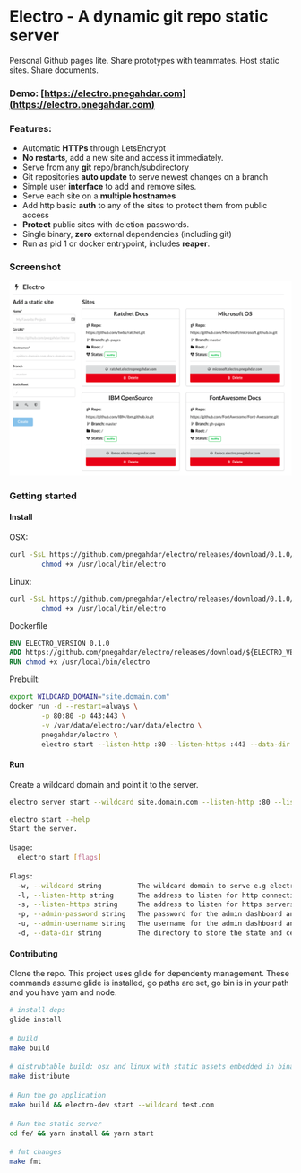 # Electro - A dynamic git repo static server

Personal Github pages lite. Share prototypes with teammates. Host static sites. Share documents.

### Demo: [https://electro.pnegahdar.com](https://electro.pnegahdar.com)

### Features:

- Automatic **HTTPs** through LetsEncrypt
- **No restarts**, add a new site and access it immediately.
- Serve from any **git** repo/branch/subdirectory
- Git repositories **auto update** to serve newest changes on a branch
- Simple user **interface** to add and remove sites.
- Serve each site on a **multiple hostnames**
- Add http basic **auth** to any of the sites to protect them from public access
- **Protect** public sites with deletion passwords.
- Single binary, **zero** external dependencies (including git)
- Run as pid 1 or docker entrypoint, includes **reaper**.


### Screenshot

![Electro Dashboard Screenshot](assets/screenshot.png?raw=true "Electro")


### Getting started

#### Install

OSX:

```bash
curl -SsL https://github.com/pnegahdar/electro/releases/download/0.1.0/darwin_amd64 > /usr/local/bin/electro && \
        chmod +x /usr/local/bin/electro
```


Linux:

```bash
curl -SsL https://github.com/pnegahdar/electro/releases/download/0.1.0/linux_amd64 > /usr/local/bin/electro && \
        chmod +x /usr/local/bin/electro
```

Dockerfile

```dockerfile
ENV ELECTRO_VERSION 0.1.0
ADD https://github.com/pnegahdar/electro/releases/download/${ELECTRO_VERSION}/linux_amd64 /usr/local/bin/electro
RUN chmod +x /usr/local/bin/electro
```

Prebuilt:

```bash
export WILDCARD_DOMAIN="site.domain.com"
docker run -d --restart=always \
        -p 80:80 -p 443:443 \
        -v /var/data/electro:/var/data/electro \
        pnegahdar/electro \
        electro start --listen-http :80 --listen-https :443 --data-dir /var/data/electro --wildcard ${WILDCARD_DOMAIN}
```

#### Run

Create a wildcard domain and point it to the server.


```bash
electro server start --wildcard site.domain.com --listen-http :80 --listen-https :443
```

```bash
electro start --help
Start the server.

Usage:
  electro start [flags]

Flags:
  -w, --wildcard string         The wildcard domain to serve e.g electro.site.com
  -l, --listen-http string      The address to listen for http connections. e.g. 0.0.0.0:80, :5000, etc. (default ":4200")
  -s, --listen-https string     The address to listen for https servers. https server not started when ommited.
  -p, --admin-password string   The password for the admin dashboard and api. Must provide username as well.
  -u, --admin-username string   The username for the admin dashboard and api. Must provide password as well.
  -d, --data-dir string         The directory to store the state and certificates. (default "~/.electro")
```

#### Contributing

Clone the repo. This project uses glide for dependenty management. These commands assume glide is installed, go paths are set, go bin is in your path and you have yarn and node. 


```bash
# install deps
glide install

# build
make build

# distrubtable build: osx and linux with static assets embedded in binary.
make distribute

# Run the go application
make build && electro-dev start --wildcard test.com

# Run the static server
cd fe/ && yarn install && yarn start

# fmt changes
make fmt
```

